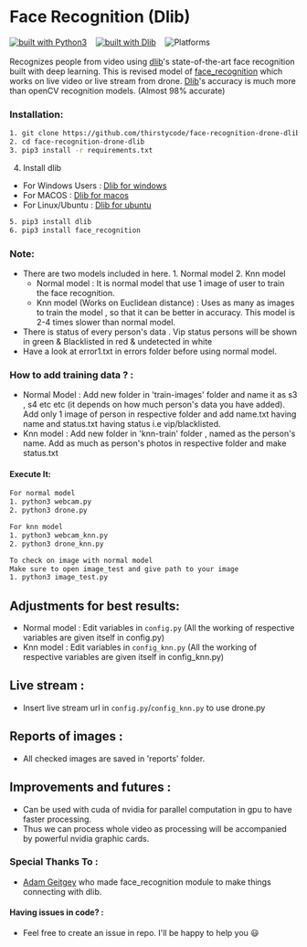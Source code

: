 # Face Recognition (Dlib)
[![built with Python3](https://img.shields.io/badge/built%20with-Python3-red.svg)](https://www.python.org/)      &nbsp;&nbsp;   [![built with Dlib](https://img.shields.io/badge/build%20with-dlib-green.svg)](http://dlib.net/) &nbsp;&nbsp; ![Platforms](https://img.shields.io/conda/pn/conda-forge/python.svg)
<br><br>
Recognizes people from video using [dlib](http://dlib.net/)'s state-of-the-art face recognition
built with deep learning. This is revised model of [face_recognition](https://github.com/ageitgey/face_recognition) which works on live video or live stream from drone. [Dlib](http://dlib.net/)'s accuracy is much more than openCV recognition models. (Almost 98% accurate)

### Installation:
```bash
1. git clone https://github.com/thirstycode/face-recognition-drone-dlib/
2. cd face-recognition-drone-dlib
3. pip3 install -r requirements.txt
```
4. Install dlib
  - For Windows Users : [Dlib for windows](https://www.learnopencv.com/install-dlib-on-windows/)
  - For MACOS : [Dlib for macos](https://www.learnopencv.com/install-dlib-on-macos/)
  - For Linux/Ubuntu : [Dlib for ubuntu](https://www.learnopencv.com/install-dlib-on-ubuntu/)
  ```bash
5. pip3 install dlib
6. pip3 install face_recognition
```
### Note:
  - There are two models included in here. 1. Normal model 2. Knn model
    - Normal model : It is normal model that use 1 image of user to train the face recognition.
    - Knn model (Works on Euclidean distance) : Uses as many as images to train the model , so that it can be better in accuracy. This model is 2-4 times slower than normal model.
  - There is status of every person's data . Vip status persons will be shown in green & Blacklisted in red & undetected in white
  - Have a look at error1.txt in errors folder before using normal model.
### How to add training data ? :
  - Normal Model : Add new folder in 'train-images' folder and name it as s3 , s4 etc etc (it depends on how much person's data you have added). Add only 1 image of person in respective folder and add name.txt having name and status.txt having status i.e vip/blacklisted.
  - Knn model : Add new folder in 'knn-train' folder , named as the person's name. Add as much as person's photos in respective folder and make status.txt
#### Execute It:
```bash
For normal model
1. python3 webcam.py
2. python3 drone.py
```
```bash
For knn model
1. python3 webcam_knn.py
2. python3 drone_knn.py
```
```bash
To check on image with normal model
Make sure to open image_test and give path to your image
1. python3 image_test.py
```
## Adjustments for best results:
  - Normal model : Edit variables in ```config.py``` (All the working of respective variables are given itself in config.py) 
  - Knn model : Edit variables in ```config_knn.py``` (All the working of respective variables are given itself in config_knn.py) 

## Live stream :
  - Insert live stream url in ```config.py```/```config_knn.py``` to use drone.py

## Reports of images :
  - All checked images are saved in 'reports' folder.

## Improvements and futures : 
  - Can be used with cuda of nvidia for parallel computation in gpu to have faster processing.
  - Thus we can process whole video as processing will be accompanied by powerful nvidia graphic cards.
### Special Thanks To : 
  - [Adam Geitgey](https://github.com/ageitgey) who made face_recognition module to make things connecting with dlib.

#### Having issues in code? :
  - Feel free to create an issue in repo. I'll be happy to help you 😃
